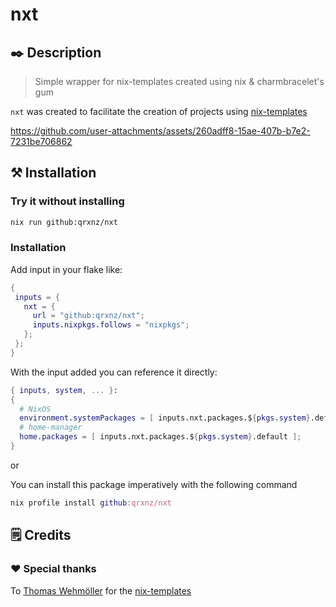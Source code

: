 # nxt

## ✒️ Description

> Simple wrapper for nix-templates created using nix & charmbracelet's gum

`nxt` was created to facilitate the creation of projects using [nix-templates](https://github.com/MordragT/nix-templates)

https://github.com/user-attachments/assets/260adff8-15ae-407b-b7e2-7231be706862

## ⚒️  Installation

### Try it without installing

```sh
nix run github:qrxnz/nxt
```

### Installation

Add input in your flake like:

```nix
{
 inputs = {
   nxt = {
     url = "github:qrxnz/nxt";
     inputs.nixpkgs.follows = "nixpkgs";
   };
 };
}
```

With the input added you can reference it directly:

```nix
{ inputs, system, ... }:
{
  # NixOS
  environment.systemPackages = [ inputs.nxt.packages.${pkgs.system}.default ];
  # home-manager
  home.packages = [ inputs.nxt.packages.${pkgs.system}.default ];
}
```

or

You can install this package imperatively with the following command

```nix
nix profile install github:qrxnz/nxt
```

## 🗒️ Credits

### ❤️ Special thanks

To [Thomas Wehmöller](https://github.com/MordragT) for the [nix-templates](https://github.com/MordragT/nix-templates)
